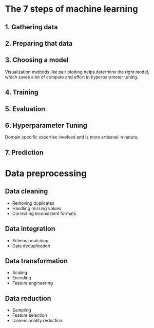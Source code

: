 # The 7 steps of machine learning
## 1. Gathering data
## 2. Preparing that data
## 3. Choosing a model
Visualization methods like pair plotting helps determine the right model, which saves a lot of compute and effort in hyperparameter tuning.
## 4. Training
## 5. Evaluation
## 6. Hyperparameter Tuning
Domain specific expertise involved and is more artisanal in nature.
## 7. Prediction

# Data preprocessing
## Data cleaning
* Removing duplicates
* Handling missing values 
* Correcting inconsistent formats
## Data integration
* Schema matching
* Data deduplication
## Data transformation
* Scaling
* Encoding
* Feature engineering
## Data reduction
* Sampling
* Feature selection
* Dimensionality reduction
